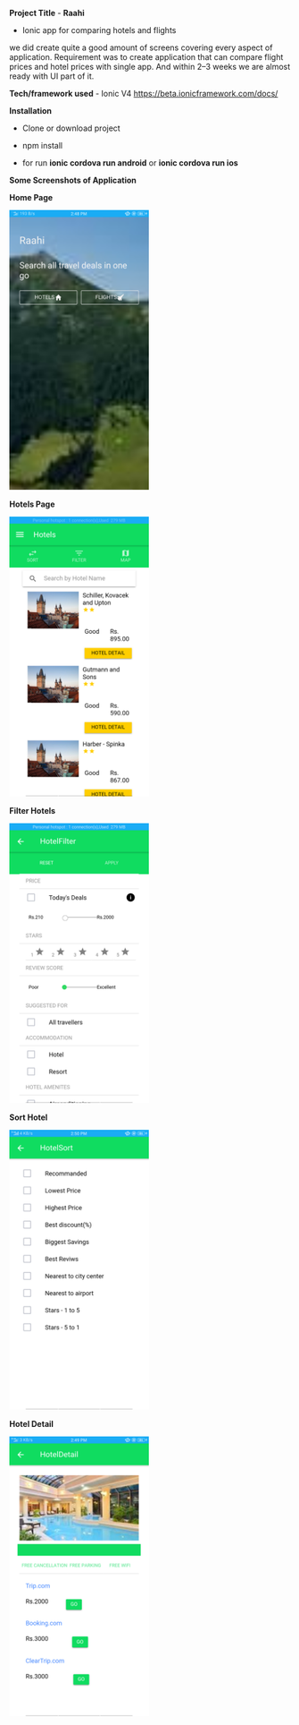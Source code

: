**Project Title** - **Raahi**

 - Ionic app for comparing hotels and flights

we did create quite a good amount of screens covering every aspect of application. Requirement was to create application that can compare flight prices and hotel prices with single app. And within 2–3 weeks we are almost ready with UI part of it.

**Tech/framework used** - Ionic V4 
https://beta.ionicframework.com/docs/

**Installation**

- Clone or download project

- npm install

- for run **ionic cordova run android** or **ionic cordova run ios**

**Some Screenshots of Application**

**Home Page**
<!-- ![home page](src/assets/img/ss_home (1).png ) -->
<img src="src/assets/img/ss_home (1).png" width="250">

**Hotels Page**
<!-- ![Hotels page](src/assets/img/ss_hotels.png = 250x250) -->
<img src="src/assets/img/ss_hotels.png" width="250">

**Filter Hotels**
<!-- ![Hotel Filter Page](src/assets/img/ss_hotelfilter.png) -->
<img src="src/assets/img/ss_hotelfilter.png" width="250">


**Sort Hotel**
<!-- ![Hotel Sort Page](src/assets/img/ss_hotelsort.png) -->
<img src="src/assets/img/ss_hotelsort.png" width="250">


**Hotel Detail**
<!-- ![Hotel Detal Page](src/assets/img/ss_hoteldetail.png) -->
<img src="src/assets/img/ss_hoteldetail.png" width="250">


